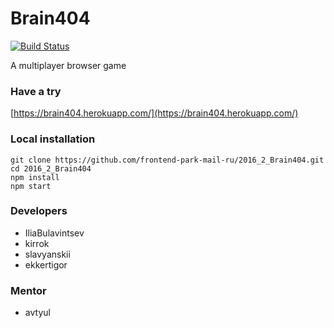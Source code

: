 # Brain404
[![Build Status](https://travis-ci.org/Brain404/2016_2_Brain404.svg?branch=dev)](https://travis-ci.org/Brain404/2016_2_Brain404)

A multiplayer browser game

### Have a try
[https://brain404.herokuapp.com/](https://brain404.herokuapp.com/)

### Local installation
```
git clone https://github.com/frontend-park-mail-ru/2016_2_Brain404.git
cd 2016_2_Brain404
npm install
npm start
```
### Developers
* IliaBulavintsev
* kirrok
* slavyanskii
* ekkertigor
### Mentor
* avtyul
